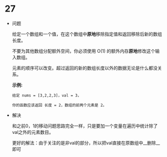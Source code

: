 # 27

* 问题

  给定一个数组和一个值，在这个数组中**原地**移除指定值和返回移除后新的数组长度。

  不要为其他数组分配额外空间，你必须使用 O(1) 的额外内存**原地**修改这个输入数组。

  元素的顺序可以改变。超过返回的新的数组长度以外的数据无论是什么都没关系。

  **示例:**

  ```
  给定 nums = [3,2,2,3]，val = 3，

  你的函数应该返回 长度 = 2，数组的前两个元素是 2。
  ```

* 解决

  和之前0，1的移动问题思路完全一样，只是要加一个变量在遍历中统计除了val之外的元素数目。

  更好的解法：由于关注的是非val的部分，所以把val直接在原数组中__删除__即可